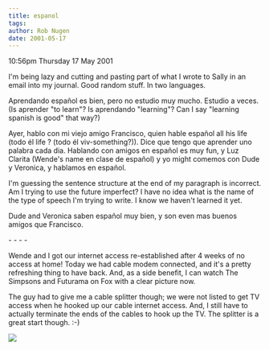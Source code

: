 ```yaml
---
title: espanol
tags: 
author: Rob Nugen
date: 2001-05-17
---
```


<p class=date>10:56pm Thursday 17 May 2001</p>

<p>I'm being lazy and cutting and pasting part of what
I wrote to Sally in an email into my journal.  Good
random stuff.  In two languages.</p>

<p>Aprendando español es bien, pero no estudio muy
mucho. Estudio a veces.  (Is aprender "to learn"?  Is
aprendando "learning"?  Can I say "learning spanish is
good" that way?)</p>

<p>Ayer, hablo con mi viejo amigo Francisco, quien
hable español all his life (todo él life ? (todo él
viv-something?)).  Dice que tengo que aprender uno
palabra cada dia.  Hablando con amigos en español es
muy fun, y Luz Clarita (Wende's name en clase de
español) y yo might comemos con Dude y Veronica, y
hablamos en español.</p>

<p>I'm guessing the sentence structure at the end of
my
paragraph is incorrect.  Am I trying to use the future
imperfect?  I have no idea what is the name of the
type of speech I'm trying to write.  I know we haven't
learned it yet.</p>

<p>Dude and Veronica saben español muy bien, y son
even
mas buenos amigos que Francisco.</p>

<p>- - - -</p>

<p>Wende and I got our internet access re-established
after 4 weeks of no access at home!  Today we had
cable modem connected, and it's a pretty refreshing
thing to have back.  And, as a side benefit, I can
watch The Simpsons and Futurama on Fox with a clear
picture now.</p>

<p>The guy had to give me a cable splitter though; we
were not listed to get TV access when he hooked up our
cable internet access.  And, I still have to actually
terminate the ends of the cables to hook up the TV. 
The splitter is a great start though.  :-)</p>

<p><img src="/images/rob/wL-ROB.gif"/></p>
